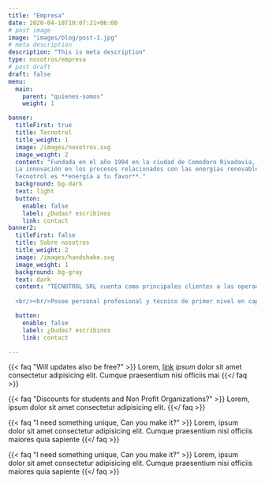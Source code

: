 ```yaml
---
title: "Empresa"
date: 2020-04-18T10:07:21+06:00
# post image
image: "images/blog/post-1.jpg"
# meta description
description: "This is meta description"
type: nosotros/empresa
# post draft
draft: false
menu:
  main:
    parent: "quienes-somos"
    weight: 1

banner:
  titleFirst: true
  title: Tecnotrol
  title_weight: 1
  image: /images/nosotros.svg
  image_weight: 2
  content: "Fundada en el año 1994 en la ciudad de Comodoro Rivadavia, se especializa en sistemas de automatización, instrumentación y control de procesos productivos. Además, fabrica y desarrolla soluciones vinculadas con las energías renovables.<br/><br/>
  La innovación en los procesos relacionados con las energías renovables hace que Tecnotrol sea unaempresa con un potencial tangible que se extiende por todo el país y otros lugares en el mundo.
  Tecnotrol es **energía a tu favor**."
  background: bg-dark
  text: light
  button:
    enable: false 
    label: ¿Dudas? escribinos
    link: contact
banner2:
  titleFirst: false
  title: Sobre nosotros
  title_weight: 2
  image: /images/handshake.svg
  image_weight: 1
  background: bg-gray
  text: dark
  content: "TECNOTROL SRL cuenta como principales clientes a las operadoras de yacimientos petroleros de la región y prestigiosas empresas contratistas, de ingeniería y de servicio públicos.
  
  <br/><br/>Posee personal profesional y técnico de primer nivel en capacitación constante.<br/><br/>Cuenta con infraestructura operativa, recursos técnicos y medios logísticos para ejecutar obras y servicios de alta calidad, resguardando la seguridady la salud de las personas y el medio ambiente."

  button:
    enable: false 
    label: ¿Dudas? escribinos
    link: contact

---
```


{{< faq "Will updates also be free?" >}}
Lorem, [link](https://examplesite.com) _ipsum_ dolor sit amet consectetur adipisicing elit. Cumque praesentium nisi officiis mai
{{</ faq >}}

{{< faq "Discounts for students and Non Profit Organizations?" >}}
Lorem, ipsum dolor sit amet consectetur adipisicing elit. 
{{</ faq >}}

{{< faq "I need something unique, Can you make it?" >}}
Lorem, ipsum dolor sit amet consectetur adipisicing elit. Cumque praesentium nisi officiis maiores quia sapiente
{{</ faq >}}

{{< faq "I need something unique, Can you make it?" >}}
Lorem, ipsum dolor sit amet consectetur adipisicing elit. Cumque praesentium nisi officiis maiores quia sapiente
{{</ faq >}}
